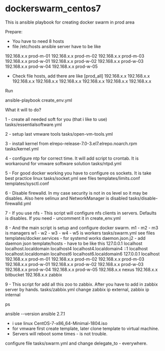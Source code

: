 # dockerswarm_centos7

This is ansible playbook for creating docker swarm in prod area

Prepare:

- You have to need 8 hosts
- file /etc/hosts ansible server have to be like

192.168.x.x prod-m-01
192.168.x.x prod-m-02
192.168.x.x prod-m-03
192.168.x.x prod-w-01
192.168.x.x prod-w-02
192.168.x.x prod-w-03
192.168.x.x prod-w-04
192.168.x.x prod-w-05



- Check file hosts, add there are like 
[prod_all]
192.168.x.x
192.168.x.x
192.168.x.x
192.168.x.x
192.168.x.x
192.168.x.x
192.168.x.x
192.168.x.x

Run

ansible-playbook create_env.yml

What it will to do?



1 - create all needed soft for you (that i like to use)
 tasks/essentialsoftware.yml




2 - setup last vmware tools
 tasks/open-vm-tools.yml




3 - install kernel from elrepo-release-7.0-3.el7.elrepo.noarch.rpm 
tasks/kernel.yml




4 - configure ntp for correct time. It will add script to crontab. It is workaround for vmware software solution
tasks/ntpd.yml



5 - For good docker working you have to configure os sockets. It is take best practice linux
tasks/socket.yml 
see files
templates/limits.conf
templates/sysctl.conf
 


6 - Disable firewalld. In my case security is not in os level so it may be disables. Also here selinux and NetworkManager is disabled
tasks/disable-firewalld.yml



7 - If you use nfs - This script will configure nfs clients in servers. Defaults is disables. If you need - uncomment it in create_env.yml




8 - And the main script is setup and configure docker swarm.
    m1 - m2 - m3 is managers
    w1  - w2 - w3 - w4 - w5 is workers
tasks/swarm.yml
see files
templates/docker.services - for systemd works
daemon.json.j2 - add daemon json
template/hosts - have to be like this
127.0.0.1   localhost localhost.localdomain localhost4 localhost4.localdomain4
::1         localhost localhost.localdomain localhost6 localhost6.localdomain6
127.0.0.1 localhost
192.168.x.x prod-m-01
192.168.x.x prod-m-02
192.168.x.x prod-m-03
192.168.x.x prod-w-01
192.168.x.x prod-w-02
192.168.x.x prod-w-03
192.168.x.x prod-w-04
192.168.x.x prod-w-05
192.168.x.x nexus 
192.168.x.x bitbucket 
192.168.x.x zabbix 



9 - This script for add all this zoo to zabbix. After you have to add in zabbix server by hands.
tasks/zabbix.yml
change zabbix ip external, zabbix ip internal





ps

 ansible --version
ansible 2.7.1
 - i use linux CentOS-7-x86_64-Minimal-1804.iso
 - for vmware first create template, later clone template to virtual machine.
 - Servers will reboot some times - is not trouble.

configure file tasks/swarm.yml and change delegate_to - everywhere.





